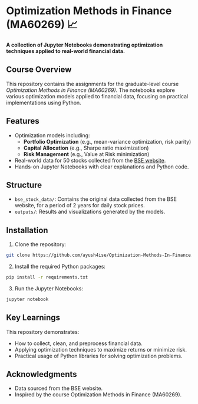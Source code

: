 # Optimization Methods in Finance (MA60269) 📈

**A collection of Jupyter Notebooks demonstrating optimization techniques applied to real-world financial data.**

## Course Overview
This repository contains the assignments for the graduate-level course *Optimization Methods in Finance (MA60269)*. The notebooks explore various optimization models applied to financial data, focusing on practical implementations using Python.

## Features
- Optimization models including:
  - **Portfolio Optimization** (e.g., mean-variance optimization, risk parity)
  - **Capital Allocation** (e.g., Sharpe ratio maximization)
  - **Risk Management** (e.g., Value at Risk minimization)
- Real-world data for 50 stocks collected from the [BSE website](https://www.bseindia.com/market_data.html).
- Hands-on Jupyter Notebooks with clear explanations and Python code.

## Structure
- `bse_stock_data/`: Contains the original data collected from the BSE website, for a period of 2 years for daily stock prices.
- `outputs/`: Results and visualizations generated by the models.

## Installation

1. Clone the repository:

```bash
git clone https://github.com/ayush4ise/Optimization-Methods-In-Finance.git
``` 

2. Install the required Python packages:

```bash
pip install -r requirements.txt
```

3. Run the Jupyter Notebooks:

```bash
jupyter notebook
```

## Key Learnings

This repository demonstrates:
- How to collect, clean, and preprocess financial data.
- Applying optimization techniques to maximize returns or minimize risk.
- Practical usage of Python libraries for solving optimization problems.

## Acknowledgments

- Data sourced from the BSE website.
- Inspired by the course Optimization Methods in Finance (MA60269).
